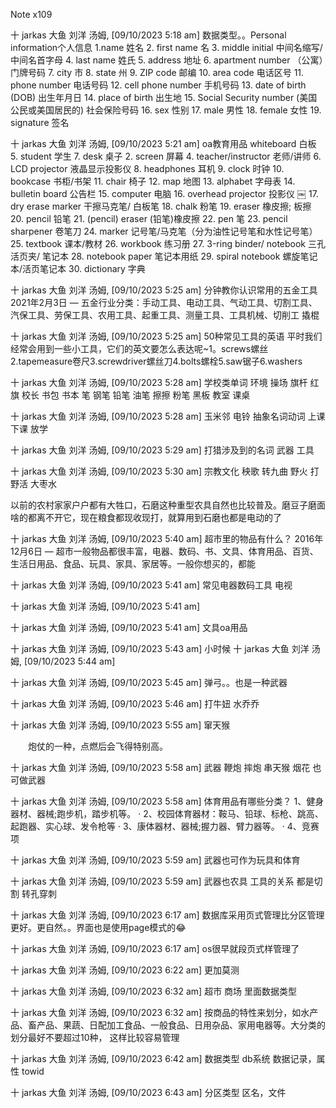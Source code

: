 Note x109 


十 jarkas 大鱼 刘洋 汤姆, [09/10/2023 5:18 am]
数据类型。。Personal information个人信息
1.name 姓名
2. first name 名
3. middle initial 中间名缩写/ 中间名首字母
4. last name 姓氏
5. address 地址
6. apartment number （公寓）门牌号码
7. city 市
8. state 州
9. ZIP code 邮编
10. area code 电话区号
11. phone number 电话号码
12. cell phone number 手机号码
13. date of birth (DOB) 出生年月日
14. place of birth 出生地
15. Social Security number (美国公民或美国居民的) 社会保险号码
16. sex 性别
17. male 男性
18. female 女性
19. signature 签名

 
 
十 jarkas 大鱼 刘洋 汤姆, [09/10/2023 5:21 am]
oa教育用品  whiteboard 白板
5. student 学生
7. desk 桌子
2. screen 屏幕
4. teacher/instructor 老师/讲师
6. LCD projector 液晶显示投影仪
8. headphones 耳机
9. clock 时钟
10. bookcase 书柜/书架
11. chair 椅子
12. map 地图
13. alphabet 字母表
14. bulletin board 公告栏
15. computer 电脑
16. overhead projector 投影仪
￼
17. dry erase marker 干擦马克笔/ 白板笔
18. chalk 粉笔
19. eraser 橡皮擦; 板擦
20. pencil 铅笔
21. (pencil) eraser (铅笔)橡皮擦
22. pen 笔
23. pencil sharpener 卷笔刀
24. marker 记号笔/马克笔（分为油性记号笔和水性记号笔）
25. textbook 课本/教材
26. workbook 练习册
27. 3-ring binder/ notebook 三孔活页夹/ 笔记本
28. notebook paper 笔记本用纸
29. spiral notebook 螺旋笔记本/活页笔记本
30. dictionary 字典

 
十 jarkas 大鱼 刘洋 汤姆, [09/10/2023 5:25 am]
分钟教你认识常用的五金工具
2021年2月3日 — 五金行业分类：手动工具、电动工具、气动工具、切割工具、汽保工具、劳保工具、农用工具、起重工具、测量工具、工具机械、切削工 撬棍

 
十 jarkas 大鱼 刘洋 汤姆, [09/10/2023 5:25 am]
50种常见工具的英语
平时我们经常会用到一些小工具，它们的英文要怎么表达呢~1。screws螺丝2.tapemeasure卷尺3.screwdriver螺丝刀4.bolts螺栓5.saw锯子6.washers

十 jarkas 大鱼 刘洋 汤姆, [09/10/2023 5:28 am]
学校类单词 环境  操场 旗杆 红旗 校长  书包  书本 笔 钢笔 铅笔 油笔 擦擦 粉笔 黑板 教室 课桌

十 jarkas 大鱼 刘洋 汤姆, [09/10/2023 5:28 am]
玉米邻 电铃  抽象名词动词 上课 下课 放学

十 jarkas 大鱼 刘洋 汤姆, [09/10/2023 5:29 am]
打猎涉及到的名词 武器 工具

十 jarkas 大鱼 刘洋 汤姆, [09/10/2023 5:30 am]
宗教文化 秧歌 转九曲 野火 打野活 大枣水

 
 
以前的农村家家户户都有大牲口，石磨这种重型农具自然也比较普及。磨豆子磨面啥的都离不开它，现在粮食都现收现打，就算用到石磨也都是电动的了

 
 
十 jarkas 大鱼 刘洋 汤姆, [09/10/2023 5:40 am]
超市里的物品有什么？
2016年12月6日 — 超市一般物品都很丰富，电器、数码、书、文具、体育用品、百货、生活日用品、食品、玩具、家具、家居等。一般你想买的，都能

十 jarkas 大鱼 刘洋 汤姆, [09/10/2023 5:41 am]
常见电器数码工具 电视

十 jarkas 大鱼 刘洋 汤姆, [09/10/2023 5:41 am]

十 jarkas 大鱼 刘洋 汤姆, [09/10/2023 5:41 am]
文具oa用品

十 jarkas 大鱼 刘洋 汤姆, [09/10/2023 5:43 am]
小时候
十 jarkas 大鱼 刘洋 汤姆, [09/10/2023 5:44 am]


十 jarkas 大鱼 刘洋 汤姆, [09/10/2023 5:45 am]
弹弓。。也是一种武器

十 jarkas 大鱼 刘洋 汤姆, [09/10/2023 5:46 am]
打牛妞 水乔乔

十 jarkas 大鱼 刘洋 汤姆, [09/10/2023 5:55 am]
窜天猴

　　炮仗的一种，点燃后会飞得特别高。

十 jarkas 大鱼 刘洋 汤姆, [09/10/2023 5:58 am]
武器 鞭炮 摔炮 串天猴 烟花 也可做武器

十 jarkas 大鱼 刘洋 汤姆, [09/10/2023 5:58 am]
体育用品有哪些分类？
1、健身器材、器械;跑步机，踏步机等。 · 2、校园体育器材：鞍马、铅球、标枪、跳高、起跑器、实心球、发令枪等 · 3、康体器材、器械;握力器、臂力器等。 · 4、竞赛项

十 jarkas 大鱼 刘洋 汤姆, [09/10/2023 5:59 am]
武器也可作为玩具和体育

十 jarkas 大鱼 刘洋 汤姆, [09/10/2023 5:59 am]
武器也农具 工具的关系 都是切割 转孔穿刺

十 jarkas 大鱼 刘洋 汤姆, [09/10/2023 6:17 am]
数据库采用页式管理比分区管理更好。更自然。。界面也是使用page模式的😂

十 jarkas 大鱼 刘洋 汤姆, [09/10/2023 6:17 am]
os很早就段页式样管理了

 

十 jarkas 大鱼 刘洋 汤姆, [09/10/2023 6:22 am]
更加莫测

十 jarkas 大鱼 刘洋 汤姆, [09/10/2023 6:32 am]
超市 商场 里面数据类型

十 jarkas 大鱼 刘洋 汤姆, [09/10/2023 6:32 am]
按商品的特性来划分，如水产品、畜产品、果蔬、日配加工食品、一般食品、日用杂品、家用电器等。大分类的划分最好不要超过10种，
这样比较容易管理

十 jarkas 大鱼 刘洋 汤姆, [09/10/2023 6:42 am]
数据类型  db系统 数据记录，属性 towid

十 jarkas 大鱼 刘洋 汤姆, [09/10/2023 6:43 am]
分区类型  区名，文件
